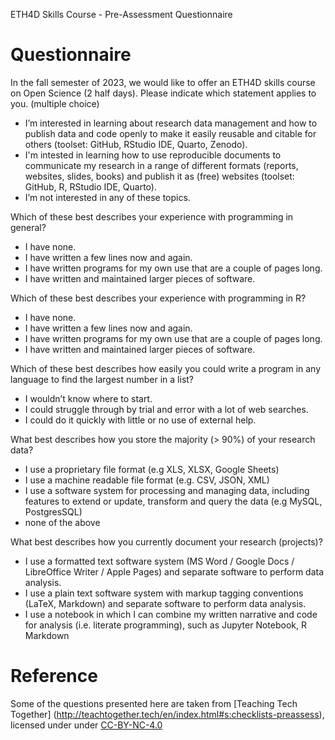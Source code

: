 
ETH4D Skills Course - Pre-Assessment Questionnaire

# Questionnaire

In the fall semester of 2023, we would like to offer an ETH4D skills course on Open Science (2 half days). Please indicate which statement applies to you. (multiple choice)

- I’m interested in learning about research data management and how to publish data and code openly to make it easily reusable and citable for others (toolset: GitHub, RStudio IDE, Quarto, Zenodo).
- I'm intested in learning how to use reproducible documents to communicate my research in a range of different formats (reports, websites, slides, books) and publish it as (free) websites (toolset: GitHub, R, RStudio IDE, Quarto).
- I’m not interested in any of these topics. 

Which of these best describes your experience with programming in general?

- I have none.
- I have written a few lines now and again.
- I have written programs for my own use that are a couple of pages long.
- I have written and maintained larger pieces of software.

Which of these best describes your experience with programming in R?

- I have none.
- I have written a few lines now and again.
- I have written programs for my own use that are a couple of pages long.
- I have written and maintained larger pieces of software.

Which of these best describes how easily you could write a program in any language to find the largest number in a list?

- I wouldn’t know where to start.
- I could struggle through by trial and error with a lot of web searches.
- I could do it quickly with little or no use of external help.

What best describes how you store the majority (> 90%) of your research data?

- I use a proprietary file format (e.g XLS, XLSX, Google Sheets)
- I use a machine readable file format (e.g. CSV, JSON, XML)
- I use a software system for processing and managing data, including features to extend or update, transform and query the data (e.g MySQL, PostgresSQL)
- none of the above

What best describes how you currently document your research (projects)?

- I use a formatted text software system (MS Word / Google Docs / LibreOffice Writer / Apple Pages) and separate software to perform data analysis.
- I use a plain text software system with markup tagging conventions (LaTeX, Markdown) and separate software to perform data analysis.
- I use a notebook in which I can combine my written narrative and code for analysis (i.e. literate programming), such as Jupyter Notebook, R Markdown

# Reference

Some of the questions presented here are taken from [Teaching Tech Together] (http://teachtogether.tech/en/index.html#s:checklists-preassess), licensed under under [CC-BY-NC-4.0](https://creativecommons.org/licenses/by-nc/4.0/)